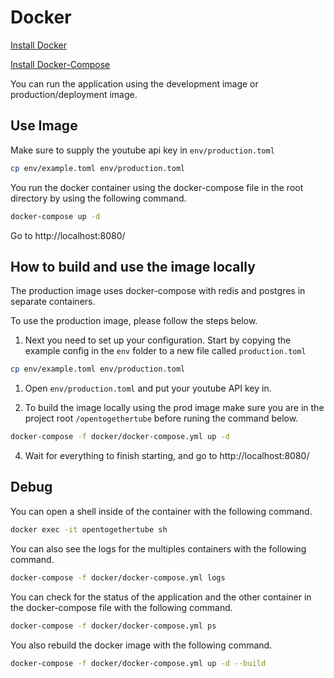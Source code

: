# Docker

[Install Docker](https://docs.docker.com/install/)

[Install Docker-Compose](https://docs.docker.com/compose/install/)

You can run the application using the development image or production/deployment image.

## Use Image

Make sure to supply the youtube api key in `env/production.toml`

```bash
cp env/example.toml env/production.toml
```

You run the docker container using the docker-compose file in the root directory by using the following command.

```bash
docker-compose up -d
```

Go to http://localhost:8080/

## How to build and use the image locally

The production image uses docker-compose with redis and postgres in separate containers.

To use the production image, please follow the steps below.

1. Next you need to set up your configuration. Start by copying the example
   config in the `env` folder to a new file called `production.toml`

```bash
cp env/example.toml env/production.toml
```

1. Open `env/production.toml` and put your youtube API key in.

2. To build the image locally using the prod image make sure you are in the project root `/opentogethertube`
   before runing the command below.

```bash
docker-compose -f docker/docker-compose.yml up -d
```

4. Wait for everything to finish starting, and go to http://localhost:8080/

## Debug

You can open a shell inside of the container with the following command.

```bash
docker exec -it opentogethertube sh
```

You can also see the logs for the multiples containers with the following command.

```bash
docker-compose -f docker/docker-compose.yml logs
```

You can check for the status of the application and the other container in the docker-compose file with the following command.

```bash
docker-compose -f docker/docker-compose.yml ps
```

You also rebuild the docker image with the following command.

```bash
docker-compose -f docker/docker-compose.yml up -d --build
```
